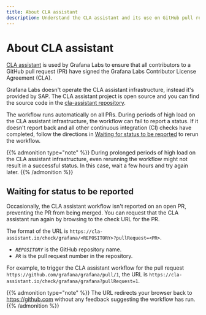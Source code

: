 ```yaml
---
title: About CLA assistant
description: Understand the CLA assistant and its use on GitHub pull requests.
---
```


# About CLA assistant

[CLA assistant](https://cla-assistant.io/) is used by Grafana Labs to ensure that all contributors to a GitHub pull request (PR) have signed the Grafana Labs Contributor License Agreement (CLA).

Grafana Labs doesn't operate the CLA assistant infrastructure, instead it's provided by SAP.
The CLA assistant project is open source and you can find the source code in the [cla-assistant repository](https://github.com/cla-assistant/cla-assistant).

The workflow runs automatically on all PRs.
During periods of high load on the CLA assistant infrastructure, the workflow can fail to report a status.
If it doesn't report back and all other continuous integration (CI) checks have completed, follow the directions in [Waiting for status to be reported](#waiting-for-status-to-be-reported) to rerun the workflow.

{{% admonition type="note" %}}
During prolonged periods of high load on the CLA assistant infrastructure, even rerunning the workflow might not result in a successful status.
In this case, wait a few hours and try again later.
{{% /admonition %}}

## Waiting for status to be reported

<!-- vale Grafana.WordList = NO -->
<!-- "check" here is used as a noun not a verb. TODO: update the WordList to only lint "check" as a verb. -->

Occasionally, the CLA assistant workflow isn't reported on an open PR, preventing the PR from being merged.
You can request that the CLA assistant run again by browsing to the check URL for the PR.

<!-- vale Grafana.WordList = YES -->

The format of the URL is `https://cla-assistant.io/check/grafana/<REPOSITORY>?pullRequest=<PR>`.

- _`REPOSITORY`_ is the GitHub repository name.
- _`PR`_ is the pull request number in the repository.

For example, to trigger the CLA assistant workflow for the pull request `https://github.com/grafana/grafana/pull/1`, the URL is `https://cla-assistant.io/check/grafana/grafana?pullRequest=1`.

{{% admonition type="note" %}}
The URL redirects your browser back to https://github.com without any feedback suggesting the workflow has run.
{{% /admonition %}}
